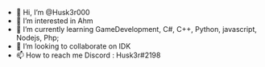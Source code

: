 - 👋 Hi, I’m @Husk3r000
- 👀 I’m interested in Ahm
- 🌱 I’m currently learning GameDevelopment, C#, C++, Python, javascript, Nodejs, Php;
- 💞️ I’m looking to collaborate on IDK
- 📫 How to reach me Discord : Husk3r#2198

<!---
Husk3r000/Husk3r000 is a ✨ special ✨ repository because its `README.md` (this file) appears on your GitHub profile.
You can click the Preview link to take a look at your changes.
--->
